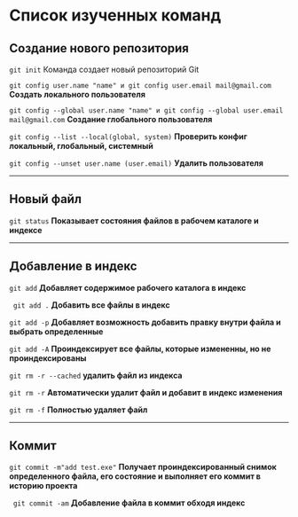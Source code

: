 # Список изученных команд
## Создание нового репозитория

```git init```
Команда создает новый репозиторий Git

```git config user.name "name" и git config user.email mail@gmail.com```
**Cоздать локального пользователя**

```git config --global user.name "name" и git config --global user.email mail@gmail.com```
**Создание глобального пользователя**

```git config --list --local(global, system)```
**Проверить конфиг локальный, глобальный, системный**

```git config --unset user.name (user.email)```
**Удалить пользователя**
____

## Новый файл

```git status```
**Показывает состояния файлов в рабочем каталоге и индексе**

____

## Добавление в индекс

```git add```
**Добавляет содержимое рабочего каталога в индекс**

``` git add .```
**Добавить все файлы в индекс**

```git add -p```
**Добавляет возможность добавить правку внутри файла и выбрать определенные**

```git add -A```
**Проиндексирует все файлы, которые измененны, но не проиндексированы**

```git rm -r --cached```
**удалить файл из индекса**

```git rm -r```
**Автоматически удалит файл и добавит в индекс изменения**

```git rm -f```
**Полностью удаляет файл**

___

## Коммит

```git commit -m"add test.exe"```
**Получает проиндексированный снимок определенного файла, его состояние и выполняет его коммит в историю проекта**

``` git commit -am```
**Добавление файла в коммит обходя индекс**
